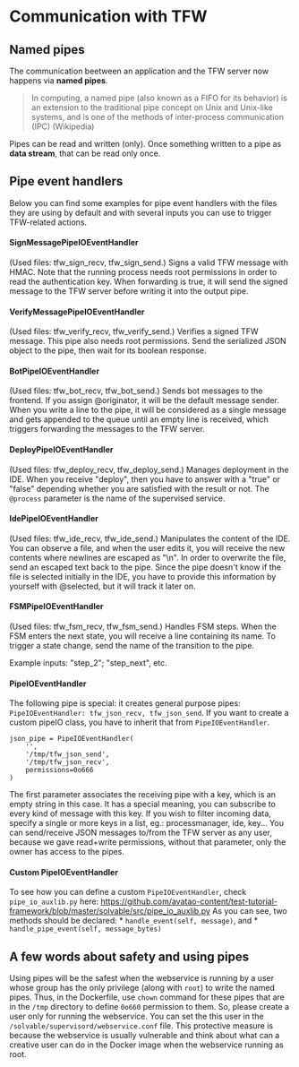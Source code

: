 # Communication with TFW

## Named pipes
The communication beetween an application and the TFW server now happens via **named pipes**.
> In computing, a named pipe (also known as a FIFO for its behavior) is an extension to the traditional pipe concept on Unix and Unix-like systems, and is one of the methods of inter-process communication (IPC) (Wikipedia)

Pipes can be read and written (only). Once something written to a pipe as **data stream**, that can be read only once. 


## Pipe event handlers

Below you can find some examples for pipe event handlers with the files they are using by default and with several inputs you can use to trigger TFW-related actions.

#### SignMessagePipeIOEventHandler

(Used files: tfw_sign_recv, tfw_sign_send.)
Signs a valid TFW message with HMAC. Note that the running process needs root permissions in order to read the authentication key. When forwarding is true, it will send the signed message to the TFW server before writing it into the output pipe.
	
#### VerifyMessagePipeIOEventHandler

(Used files: tfw_verify_recv, tfw_verify_send.)
Verifies a signed TFW message. This pipe also needs root permissions. Send the serialized JSON object to the pipe, then wait for its boolean response.

#### BotPipeIOEventHandler

(Used files: tfw_bot_recv, tfw_bot_send.)
Sends bot messages to the frontend. If you assign @originator, it will be the default message sender. When you write a line to the pipe, it will be considered as a single message and gets appended to the queue until an empty line is received, which triggers forwarding the messages to the TFW server.

#### DeployPipeIOEventHandler

(Used files: tfw_deploy_recv, tfw_deploy_send.)
Manages deployment in the IDE. When you receive "deploy", then you have to answer with a "true" or "false" depending whether you are satisfied with the result or not. The `@process` parameter is the name of the supervised service.
	
#### IdePipeIOEventHandler

(Used files: tfw_ide_recv, tfw_ide_send.)
Manipulates the content of the IDE. You can observe a file, and when the user edits it, you will receive the new contents where newlines are escaped as "\\n". In order to overwrite the file, send an escaped text back to the pipe. Since the pipe doesn't know if the file is selected initially in the IDE, you have to provide this information by yourself with @selected, but it will track it later on.

#### FSMPipeIOEventHandler

(Used files: tfw_fsm_recv, tfw_fsm_send.)
Handles FSM steps. When the FSM enters the next state, you will receive a line containing its name. To trigger a state change, send the name of the transition to the pipe.

Example inputs: "step_2"; "step_next", etc.

#### PipeIOEventHandler

The following pipe is special: it creates general purpose pipes: `PipeIOEventHandler: tfw_json_recv, tfw_json_send`. If you want to create a custom pipeIO class, you have to inherit that from `PipeIOEventHandler`.
```
json_pipe = PipeIOEventHandler(
	'',
	'/tmp/tfw_json_send',
	'/tmp/tfw_json_recv',
	permissions=0o666
)
```

The first parameter associates the receiving pipe with a key, which is an empty string in this case. It has a special meaning, you can subscribe to every kind of message with this key.
If you wish to filter incoming data, specify a single or more keys in a list, eg.: processmanager, ide, key...
You can send/receive JSON messages to/from the TFW server as any user, because we gave read+write permissions, without that parameter, only the owner has access to the pipes. 

#### Custom PipeIOEventHandler

To see how you can define a custom `PipeIOEventHandler`, check `pipe_io_auxlib.py` here: https://github.com/avatao-content/test-tutorial-framework/blob/master/solvable/src/pipe_io_auxlib.py
As you can see, two methods should be declared: 
	* `handle_event(self, message)`, and 
	* `handle_pipe_event(self, message_bytes)`

## A few words about safety and using pipes

Using pipes will be the safest when the webservice is running by a user whose group has the only privilege (along with `root`) to write the named pipes. Thus, in the Dockerfile, use `chown` command for these pipes that are in the `/tmp` directory to define `0o660` permission to them. So, please create a user only for running the webservice. You can set the this user in the `/solvable/supervisord/webservice.conf` file. This protective measure is because the webservice is usually vulnerable and think about what can a creative user can do in the Docker image when the webservice running as root.

